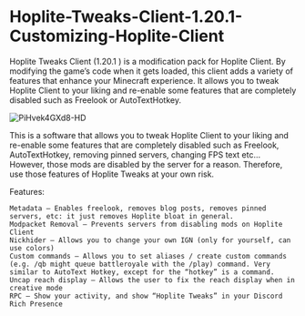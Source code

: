 # Hoplite-Tweaks-Client-1.20.1-Customizing-Hoplite-Client
Hoplite Tweaks Client (1.20.1 ) is a modification pack for Hoplite Client. By modifying the game’s code when it gets loaded, this client adds a variety of features that enhance your Minecraft experience. It allows you to tweak Hoplite Client to your liking and re-enable some features that are completely disabled such as Freelook or AutoTextHotkey.

![PiHvek4GXd8-HD](https://github.com/DidiTheRockJohnson/Hoplite-Tweaks-Client-1.20.1-Customizing-Hoplite-Client/assets/140116286/eebf7682-5c40-45d0-8957-de98ae62f77f)

This is a software that allows you to tweak Hoplite Client to your liking and re-enable some features that are completely disabled such as Freelook, AutoTextHotkey, removing pinned servers, changing FPS text etc… However, those mods are disabled by the server for a reason. Therefore, use those features of Hoplite Tweaks at your own risk.

Features:

    Metadata – Enables freelook, removes blog posts, removes pinned servers, etc: it just removes Hoplite bloat in general.
    Modpacket Removal – Prevents servers from disabling mods on Hoplite Client
    Nickhider – Allows you to change your own IGN (only for yourself, can use colors)
    Custom commands – Allows you to set aliases / create custom commands (e.g. /qb might queue battleroyale with the /play) command. Very similar to AutoText Hotkey, except for the “hotkey” is a command.
    Uncap reach display – Allows the user to fix the reach display when in creative mode
    RPC – Show your activity, and show “Hoplite Tweaks” in your Discord Rich Presence
